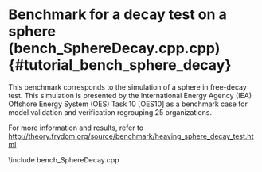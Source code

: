 Benchmark for a decay test on a sphere (bench_SphereDecay.cpp.cpp) {#tutorial_bench_sphere_decay}
==========================

This benchmark corresponds to the simulation of a sphere in free-decay test. This simulation is presented by the 
International Energy Agency (IEA) Offshore Energy System (OES) Task 10 [OES10] as a benchmark case for model validation 
and verification regrouping 25 organizations. 

For more information and results, refer to http://theory.frydom.org/source/benchmark/heaving_sphere_decay_test.html


\include bench_SphereDecay.cpp
